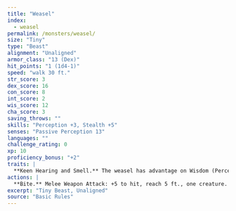 ```yaml
---
title: "Weasel"
index:
  - weasel
permalink: /monsters/weasel/
size: "Tiny"
type: "Beast"
alignment: "Unaligned"
armor_class: "13 (Dex)"
hit_points: "1 (1d4-1)"
speed: "walk 30 ft."
str_score: 3
dex_score: 16
con_score: 8
int_score: 2
wis_score: 12
cha_score: 3
saving_throws: ""
skills: "Perception +3, Stealth +5"
senses: "Passive Perception 13"
languages: ""
challenge_rating: 0
xp: 10
proficiency_bonus: "+2"
traits: |
  **Keen Hearing and Smell.** The weasel has advantage on Wisdom (Perception) checks that rely on hearing or smell.
actions: |
  **Bite.** Melee Weapon Attack: +5 to hit, reach 5 ft., one creature. Hit: 1 piercing damage.  
excerpt: "Tiny Beast, Unaligned"
source: "Basic Rules"
---
```

